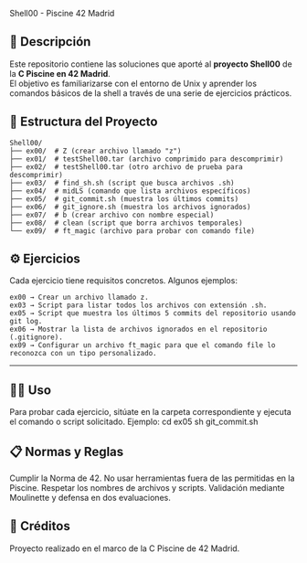 Shell00 - Piscine 42 Madrid

## 📌 Descripción
Este repositorio contiene las soluciones que aporté al **proyecto Shell00** de la **C Piscine en 42 Madrid**.  
El objetivo es familiarizarse con el entorno de Unix y aprender los comandos básicos de la shell a través de una serie de ejercicios prácticos.

## 📂 Estructura del Proyecto
```text
Shell00/
├── ex00/  # Z (crear archivo llamado "z")
├── ex01/  # testShell00.tar (archivo comprimido para descomprimir)
├── ex02/  # testShell00.tar (otro archivo de prueba para descomprimir)
├── ex03/  # find_sh.sh (script que busca archivos .sh)
├── ex04/  # midLS (comando que lista archivos específicos)
├── ex05/  # git_commit.sh (muestra los últimos commits)
├── ex06/  # git_ignore.sh (muestra los archivos ignorados)
├── ex07/  # b (crear archivo con nombre especial)
├── ex08/  # clean (script que borra archivos temporales)
└── ex09/  # ft_magic (archivo para probar con comando file)
```

## ⚙️ Ejercicios
Cada ejercicio tiene requisitos concretos. Algunos ejemplos:
```
ex00 → Crear un archivo llamado z.
ex03 → Script para listar todos los archivos con extensión .sh.
ex05 → Script que muestra los últimos 5 commits del repositorio usando git log.
ex06 → Mostrar la lista de archivos ignorados en el repositorio (.gitignore).
ex09 → Configurar un archivo ft_magic para que el comando file lo reconozca con un tipo personalizado.
```

---

## 🧑‍💻 Uso
Para probar cada ejercicio, sitúate en la carpeta correspondiente y ejecuta el comando o script solicitado.
Ejemplo:
cd ex05
sh git_commit.sh

## 📋 Normas y Reglas
Cumplir la Norma de 42.
No usar herramientas fuera de las permitidas en la Piscine.
Respetar los nombres de archivos y scripts.
Validación mediante Moulinette y defensa en dos evaluaciones.

## 📜 Créditos
Proyecto realizado en el marco de la C Piscine de 42 Madrid.
